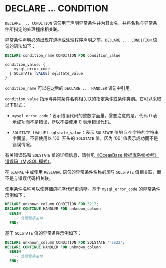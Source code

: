 # DECLARE ... CONDITION 

`DECLARE ... CONDITION` 语句用于声明异常条件并为其命名，并将名称与异常条件所指定的处理程序相关联。

异常条件声明必须出现在游标或处理程序声明之前。`DECLARE ... CONDITION` 语句的语法如下：

```sql
DECLARE condition_name CONDITION FOR condition_value

condition_value: {
    mysql_error_code
  | SQLSTATE [VALUE] sqlstate_value
}
```

`condition_name` 可以在之后的 `DECLARE ... HANDLER` 语句中引用。

`condition_value` 指示与异常条件名称相关联的指定条件或条件类别。它可以采取以下形式：

* `mysql_error_code`：表示错误代码的整数字面量。需要注意的是，代码 0 表示成功而不是错误，所以不要使用 0 表示错误代码。

* `SQLSTATE [VALUE] sqlstate_value`：表示 `SQLSTATE` 值的 5 个字符的字符串字面量。不要使用以 '00' 开头的 `SQLSTATE` 值，因为 '00' 值表示成功而不是错误情况。


有关错误码和 `SQLSTATE` 值的详细信息，请参见[《OceanBase 数据库系统参考》错误码（MySQL 模式）](https://www.oceanbase.com/docs/common-oceanbase-database-cn-10000000001700529)。

在 `SIGNAL` 中或使用 `RESIGNAL` 语句的异常条件名称必须与 `SQLSTATE` 值相关联，而不是与错误代码相关联。

使用条件名称可以使存储的程序代码更清晰。基于 `mysql_error_code` 的异常条件示例如下：

```sql
DECLARE unknown_column CONDITION FOR 5217;
DECLARE CONTINUE HANDLER FOR unknown_column
  BEGIN
    -- 处理程序主体
  END;
```

基于 `SQLSTATE` 值的异常条件示例如下：

```sql
DECLARE unknown_column CONDITION FOR SQLSTATE '42S22';
DECLARE CONTINUE HANDLER FOR unknown_column
  BEGIN
    -- 处理程序主体
  END;
```